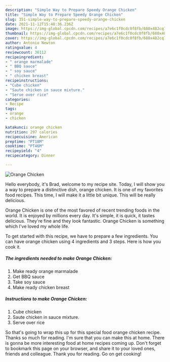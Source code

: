 ```yaml
---
description: "Simple Way to Prepare Speedy Orange Chicken"
title: "Simple Way to Prepare Speedy Orange Chicken"
slug: 351-simple-way-to-prepare-speedy-orange-chicken
date: 2021-11-12T15:48:36.236Z
image: https://img-global.cpcdn.com/recipes/a7e6c1f0cdc0f8fb/680x482cq70/orange-chicken-recipe-main-photo.jpg
thumbnail: https://img-global.cpcdn.com/recipes/a7e6c1f0cdc0f8fb/680x482cq70/orange-chicken-recipe-main-photo.jpg
cover: https://img-global.cpcdn.com/recipes/a7e6c1f0cdc0f8fb/680x482cq70/orange-chicken-recipe-main-photo.jpg
author: Antonio Newton
ratingvalue: 4
reviewcount: 36112
recipeingredient:
- " orange marmalade"
- " BBQ sauce"
- " soy sauce"
- " chicken breast"
recipeinstructions:
- "Cube chicken"
- "Saute chicken in sauce mixture."
- "Serve over rice"
categories:
- Recipe
tags:
- orange
- chicken

katakunci: orange chicken 
nutrition: 297 calories
recipecuisine: American
preptime: "PT18M"
cooktime: "PT46M"
recipeyield: "4"
recipecategory: Dinner

---
```



![Orange Chicken](https://img-global.cpcdn.com/recipes/a7e6c1f0cdc0f8fb/680x482cq70/orange-chicken-recipe-main-photo.jpg)

Hello everybody, it's Brad, welcome to my recipe site. Today, I will show you a way to prepare a distinctive dish, orange chicken. It is one of my favorites food recipes. This time, I will make it a little bit unique. This will be really delicious.



Orange Chicken is one of the most favored of recent trending foods in the world. It is enjoyed by millions every day. It's simple, it is quick, it tastes delicious. They're fine and they look fantastic. Orange Chicken is something which I've loved my whole life.


To get started with this recipe, we have to prepare a few ingredients. You can have orange chicken using 4 ingredients and 3 steps. Here is how you cook it.

<!--inarticleads1-->

##### The ingredients needed to make Orange Chicken:

1. Make ready  orange marmalade
1. Get  BBQ sauce
1. Take  soy sauce
1. Make ready  chicken breast




<!--inarticleads2-->

##### Instructions to make Orange Chicken:

1. Cube chicken
1. Saute chicken in sauce mixture.
1. Serve over rice




So that's going to wrap this up for this special food orange chicken recipe. Thanks so much for reading. I'm sure that you can make this at home. There is gonna be more interesting food at home recipes coming up. Don't forget to bookmark this page on your browser, and share it to your loved ones, friends and colleague. Thank you for reading. Go on get cooking!
